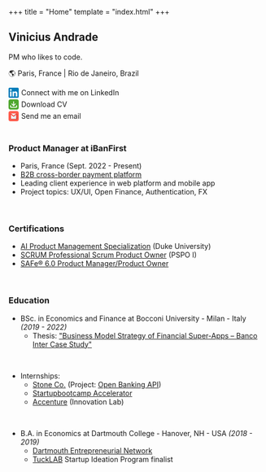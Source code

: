 +++
title = "Home"
template = "index.html"
+++

## Vinicius Andrade
PM who likes to code.

🌎 Paris, France | Rio de Janeiro, Brazil

<a href="https://www.linkedin.com/in/vinicius-saraiva/" style="display: inline-flex; align-items: center; text-decoration: none;">
  <img src="/images/linkedin.png" alt="LinkedIn" width="20" height="20" style="margin-right: 5px; border: none; border-radius: 1px;">
  <span>Connect with me on LinkedIn</span>
</a>

<br>

<a href="/files/012025-EN-CV_Vinicius_Saraiva_Andrade.pdf" style="display: inline-flex; align-items: center; text-decoration: none;">
  <img src="/images/download.png" alt="Download" width="20" height="20" style="margin-right: 5px; border: none; border-radius: 4px;">
  <span>Download CV</span>
</a>

<br>

<a href="mailto:v.saraiva.andrade@gmail.com" style="display: inline-flex; align-items: center; text-decoration: none;">
  <img src="/images/email.png" alt="Email" width="20" height="20" style="margin-right: 5px; border: none; border-radius: 4px;">
  <span>Send me an email</span>
</a>

<br>
<br>


### Product Manager at iBanFirst
- Paris, France (Sept. 2022 - Present)
- [B2B cross-border payment platform](https://www.ibanfirst.com/)
- Leading client experience in web platform and mobile app
- Project topics: UX/UI, Open Finance, Authentication, FX

<br>

### Certifications
- [AI Product Management Specialization](https://www.coursera.org/account/accomplishments/specialization/H4NB34M5Y9V4) (Duke University)
- [SCRUM Professional Scrum Product Owner](https://www.credly.com/badges/19100cdc-f29a-4272-ba95-2810e33a9299/public_url) (PSPO I)
- [SAFe® 6.0 Product Manager/Product Owner](https://www.credly.com/badges/ce4d43d0-8404-4e98-910b-a33508f98f17/public_url)

<br>

### Education
- BSc. in Economics and Finance at Bocconi University - Milan - Italy _(2019 - 2022)_
  - Thesis: ["Business Model Strategy of Financial Super-Apps – Banco Inter Case Study"](/thesis)

<br>

- Internships:
  - [Stone Co.](https://investors.stone.co/) (Project: [Open Banking API](https://docs.openbank.stone.com.br/))
  - [Startupbootcamp Accelerator](https://www.startupbootcamp.org/)
  - [Accenture](https://www.accenture.com/us-en/services/about/accenture-customer-innovation-network-milan) (Innovation Lab)

<br>

- B.A. in Economics at Dartmouth College - Hanover, NH - USA _(2018 - 2019)_
  - [Dartmouth Entrepreneurial Network](https://magnuson.dartmouth.edu/experiential-learning-2/)
  - [TuckLAB](https://magnuson.dartmouth.edu/tucklab-3/) Startup Ideation Program finalist

<br>